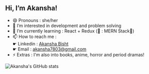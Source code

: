## Hi, I’m Akansha! <br>
- 😄 Pronouns : she/her
- 👀 I’m interested in development and problem solving
- 🌱 I’m currently learning : React + Redux (🚀 : MERN Stack💪)
- 📫 How to reach me : <br>  ☛ Linkedin : [Akansha Bisht](https://www.linkedin.com/in/akansha-bisht-625243293/) <br>
                              ☛ Email : akansha7803@gmail.com
- ⚡ Extras : I'm also into books, anime, horror and period dramas! 

<!---
technerdyyy/technerdyyy is a ✨ special ✨ repository because its `README.md` (this file) appears on your GitHub profile.
You can click the Preview link to take a look at your changes.
--->

![Akansha's GitHub stats](https://github-readme-stats.vercel.app/api?username=technerdyyy&show_icons=true&theme=tokyonight)
